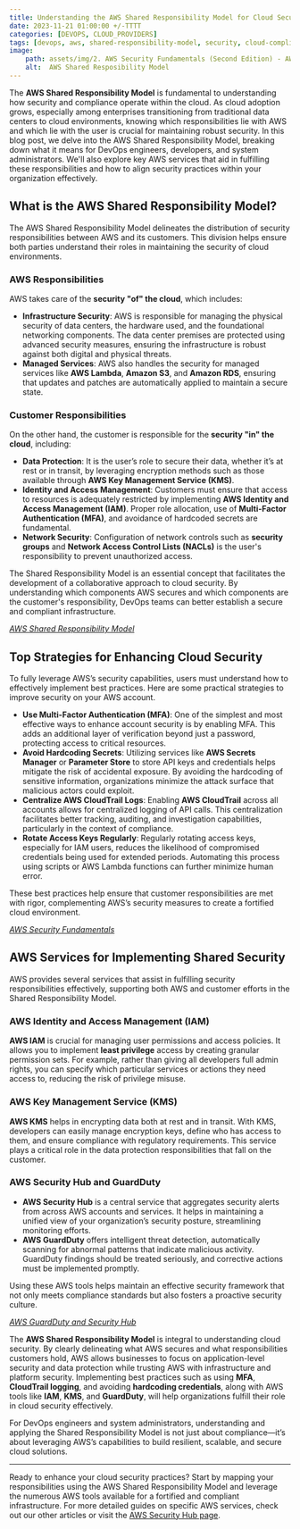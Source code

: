 ```yaml
---
title: Understanding the AWS Shared Responsibility Model for Cloud Security 
date: 2023-11-21 01:00:00 +/-TTTT
categories: [DEVOPS, CLOUD_PROVIDERS]
tags: [devops, aws, shared-responsibility-model, security, cloud-compliance, iam, cloud-providers]
image:
    path: assets/img/2. AWS Security Fundamentals (Second Edition) - AWS Shared Responsibility Model.png
    alt:  AWS Shared Resposibility Model
---
```


The **AWS Shared Responsibility Model** is fundamental to understanding how security and compliance operate within the cloud. As cloud adoption grows, especially among enterprises transitioning from traditional data centers to cloud environments, knowing which responsibilities lie with AWS and which lie with the user is crucial for maintaining robust security. In this blog post, we delve into the AWS Shared Responsibility Model, breaking down what it means for DevOps engineers, developers, and system administrators. We'll also explore key AWS services that aid in fulfilling these responsibilities and how to align security practices within your organization effectively.

## What is the AWS Shared Responsibility Model?

The AWS Shared Responsibility Model delineates the distribution of security responsibilities between AWS and its customers. This division helps ensure both parties understand their roles in maintaining the security of cloud environments.

### AWS Responsibilities
AWS takes care of the **security "of" the cloud**, which includes:
- **Infrastructure Security**: AWS is responsible for managing the physical security of data centers, the hardware used, and the foundational networking components. The data center premises are protected using advanced security measures, ensuring the infrastructure is robust against both digital and physical threats.
- **Managed Services**: AWS also handles the security for managed services like **AWS Lambda**, **Amazon S3**, and **Amazon RDS**, ensuring that updates and patches are automatically applied to maintain a secure state.

### Customer Responsibilities
On the other hand, the customer is responsible for the **security "in" the cloud**, including:
- **Data Protection**: It is the user’s role to secure their data, whether it’s at rest or in transit, by leveraging encryption methods such as those available through **AWS Key Management Service (KMS)**.
- **Identity and Access Management**: Customers must ensure that access to resources is adequately restricted by implementing **AWS Identity and Access Management (IAM)**. Proper role allocation, use of **Multi-Factor Authentication (MFA)**, and avoidance of hardcoded secrets are fundamental.
- **Network Security**: Configuration of network controls such as **security groups** and **Network Access Control Lists (NACLs)** is the user's responsibility to prevent unauthorized access.

The Shared Responsibility Model is an essential concept that facilitates the development of a collaborative approach to cloud security. By understanding which components AWS secures and which components are the customer's responsibility, DevOps teams can better establish a secure and compliant infrastructure.

*[AWS Shared Responsibility Model](https://aws.amazon.com/compliance/shared-responsibility-model/)*

## Top Strategies for Enhancing Cloud Security

To fully leverage AWS’s security capabilities, users must understand how to effectively implement best practices. Here are some practical strategies to improve security on your AWS account.

- **Use Multi-Factor Authentication (MFA)**: One of the simplest and most effective ways to enhance account security is by enabling MFA. This adds an additional layer of verification beyond just a password, protecting access to critical resources.
- **Avoid Hardcoding Secrets**: Utilizing services like **AWS Secrets Manager** or **Parameter Store** to store API keys and credentials helps mitigate the risk of accidental exposure. By avoiding the hardcoding of sensitive information, organizations minimize the attack surface that malicious actors could exploit.
- **Centralize AWS CloudTrail Logs**: Enabling **AWS CloudTrail** across all accounts allows for centralized logging of API calls. This centralization facilitates better tracking, auditing, and investigation capabilities, particularly in the context of compliance.
- **Rotate Access Keys Regularly**: Regularly rotating access keys, especially for IAM users, reduces the likelihood of compromised credentials being used for extended periods. Automating this process using scripts or AWS Lambda functions can further minimize human error.

These best practices help ensure that customer responsibilities are met with rigor, complementing AWS’s security measures to create a fortified cloud environment.

*[AWS Security Fundamentals](https://docs.aws.amazon.com/security/)*

## AWS Services for Implementing Shared Security

AWS provides several services that assist in fulfilling security responsibilities effectively, supporting both AWS and customer efforts in the Shared Responsibility Model.

### AWS Identity and Access Management (IAM)
**AWS IAM** is crucial for managing user permissions and access policies. It allows you to implement **least privilege** access by creating granular permission sets. For example, rather than giving all developers full admin rights, you can specify which particular services or actions they need access to, reducing the risk of privilege misuse.

### AWS Key Management Service (KMS)
**AWS KMS** helps in encrypting data both at rest and in transit. With KMS, developers can easily manage encryption keys, define who has access to them, and ensure compliance with regulatory requirements. This service plays a critical role in the data protection responsibilities that fall on the customer.

### AWS Security Hub and GuardDuty
- **AWS Security Hub** is a central service that aggregates security alerts from across AWS accounts and services. It helps in maintaining a unified view of your organization’s security posture, streamlining monitoring efforts.
- **AWS GuardDuty** offers intelligent threat detection, automatically scanning for abnormal patterns that indicate malicious activity. GuardDuty findings should be treated seriously, and corrective actions must be implemented promptly.

Using these AWS tools helps maintain an effective security framework that not only meets compliance standards but also fosters a proactive security culture.

*[AWS GuardDuty and Security Hub](https://aws.amazon.com/security-hub/)*

The **AWS Shared Responsibility Model** is integral to understanding cloud security. By clearly delineating what AWS secures and what responsibilities customers hold, AWS allows businesses to focus on application-level security and data protection while trusting AWS with infrastructure and platform security. Implementing best practices such as using **MFA**, **CloudTrail logging**, and avoiding **hardcoding credentials**, along with AWS tools like **IAM**, **KMS**, and **GuardDuty**, will help organizations fulfill their role in cloud security effectively.

For DevOps engineers and system administrators, understanding and applying the Shared Responsibility Model is not just about compliance—it’s about leveraging AWS’s capabilities to build resilient, scalable, and secure cloud solutions.

---

Ready to enhance your cloud security practices? Start by mapping your responsibilities using the AWS Shared Responsibility Model and leverage the numerous AWS tools available for a fortified and compliant infrastructure. For more detailed guides on specific AWS services, check out our other articles or visit the [AWS Security Hub page](https://aws.amazon.com/security-hub/).
